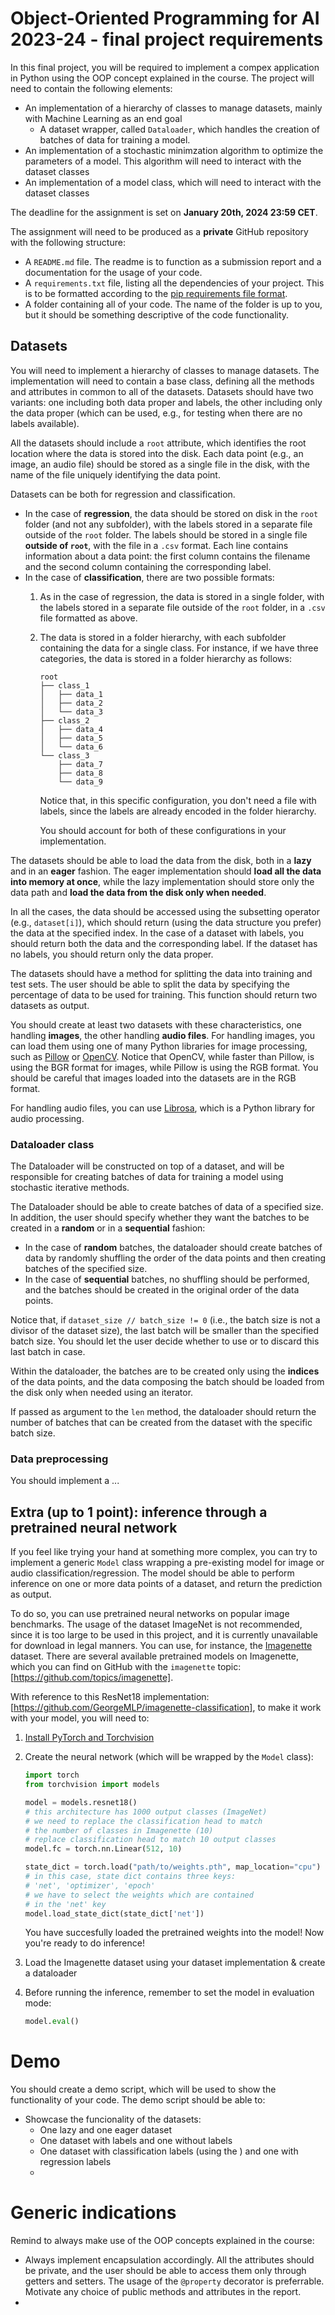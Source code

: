 # Object-Oriented Programming for AI 2023-24 - final project requirements

In this final project, you will be required to implement a compex application in Python using the OOP concept explained in the course.
The project will need to contain the following elements:

* An implementation of a hierarchy of classes to manage datasets, mainly with Machine Learning as an end goal
  * A dataset wrapper, called `Dataloader`, which handles the creation of batches of data for training a model.
* An implementation of a stochastic minimzation algorithm to optimize the parameters of a model. This algorithm will need to interact with the dataset classes
* An implementation of a model class, which will need to interact with the dataset classes

The deadline for the assignment is set on **January 20th, 2024 23:59 CET**.

The assignment will need to be produced as a **private** GitHub repository with the following structure:

* A `README.md` file. The readme is to function as a submission report and a documentation for the usage of your code.
* A `requirements.txt` file, listing all the dependencies of your project. This is to be formatted according to the [pip requirements file format](https://note.nkmk.me/en/python-pip-install-requirements/).
* A folder containing all of your code. The name of the folder is up to you, but it should be something descriptive of the code functionality.


## Datasets

You will need to implement a hierarchy of classes to manage datasets.
The implementation will need to contain a base class, defining all the methods and attributes in common to all of the datasets.
Datasets should have two variants: one including both data proper and labels, the other including only the data proper (which can be used, e.g., for testing when there are no labels available).

All the datasets should include a `root` attribute, which identifies the root location where the data is stored into the disk.
Each data point (e.g., an image, an audio file) should be stored as a single file in the disk, with the name of the file uniquely identifying the data point.

Datasets can be both for regression and classification.

* In the case of **regression**, the data should be stored on disk in the `root` folder (and not any subfolder), with the labels stored in a separate file outside of the `root` folder.
The labels should be stored in a single file **outside of `root`**, with the file in a `.csv` format.
Each line contains information about a data point: the first column contains the filename and the second column containing the corresponding label.
* In the case of **classification**, there are two possible formats:
  1. As in the case of regression, the data is stored in a single folder, with the labels stored in a separate file outside of the `root` folder, in a `.csv` file formatted as above.
  2. The data is stored in a folder hierarchy, with each subfolder containing the data for a single class. For instance, if we have three categories, the data is stored in a folder hierarchy as follows:
   
        ```
        root
        ├── class_1
        │   ├── data_1
        │   ├── data_2
        │   └── data_3
        ├── class_2
        │   ├── data_4
        │   ├── data_5
        │   └── data_6
        └── class_3
            ├── data_7
            ├── data_8
            └── data_9
        ```
        Notice that, in this specific configuration, you don't need a file with labels, since the labels are already encoded in the folder hierarchy.

        You should account for both of these configurations in your implementation.

The datasets should be able to load the data from the disk, both in a **lazy** and in an **eager** fashion.
The eager implementation should **load all the data into memory at once**, while the lazy implementation should store only the data path and **load the data from the disk only when needed**.

In all the cases, the data should be accessed using the subsetting operator (e.g., `dataset[i]`), which should return (using the data structure you prefer) the data at the specified index.
In the case of a dataset with labels, you should return both the data and the corresponding label.
If the dataset has no labels, you should return only the data proper.

The datasets should have a method for splitting the data into training and test sets.
The user should be able to split the data by specifying the percentage of data to be used for training.
This function should return two datasets as output.

You should create at least two datasets with these characteristics, one handling **images**, the other handling **audio files**.
For handling images, you can load them using one of many Python libraries for image processing, such as [Pillow](https://pillow.readthedocs.io/en/stable/) or [OpenCV](https://opencv.org/).
Notice that OpenCV, while faster than Pillow, is using the BGR format for images, while Pillow is using the RGB format.
You should be careful that images loaded into the datasets are in the RGB format.

For handling audio files, you can use [Librosa](https://librosa.org/doc/latest/index.html), which is a Python library for audio processing.

### Dataloader class

The Dataloader will be constructed on top of a dataset, and will be responsible for creating batches of data for training a model using stochastic iterative methods.

The Dataloader should be able to create batches of data of a specified size.
In addition, the user should specify whether they want the batches to be created in a **random** or in a **sequential** fashion:

* In the case of **random** batches, the dataloader should create batches of data by randomly shuffling the order of the data points and then creating batches of the specified size.
* In the case of **sequential** batches, no shuffling should be performed, and the batches should be created in the original order of the data points.

Notice that, if `dataset_size // batch_size != 0` (i.e., the batch size is not a divisor of the dataset size), the last batch will be smaller than the specified batch size. You should let the user decide whether to use or to discard this last batch in case.

Within the dataloader, the batches are to be created only using the **indices** of the data points, and the data composing the batch should be loaded from the disk only when needed using an iterator.

If passed as argument to the `len` method, the dataloader should return the number of batches that can be created from the dataset with the specific batch size.

### Data preprocessing

You should implement a ...

## Extra (up to 1 point): inference through a pretrained neural network 

If you feel like trying your hand at something more complex, you can try to implement a generic `Model` class wrapping a pre-existing model for image or audio classification/regression.
The model should be able to perform inference on one or more data points of a dataset, and return the prediction as output.

To do so, you can use pretrained neural networks on popular image benchmarks.
The usage of the dataset ImageNet is not recommended, since it is too large to be used in this project, and it is currently unavailable for download in legal manners.
You can use, for instance, the [Imagenette](https://github.com/fastai/imagenette) dataset. There are several available pretrained models on Imagenette, which you can find on GitHub with the `imagenette` topic: [https://github.com/topics/imagenette].

With reference to this ResNet18 implementation: [https://github.com/GeorgeMLP/imagenette-classification], to make it work with your model, you will need to:

   1. [Install PyTorch and Torchvision](https://pytorch.org/get-started/locally/)
   2. Create the neural network (which will be wrapped by the `Model` class):

        ```python
        import torch
        from torchvision import models
        
        model = models.resnet18()
        # this architecture has 1000 output classes (ImageNet)
        # we need to replace the classification head to match
        # the number of classes in Imagenette (10)
        # replace classification head to match 10 output classes
        model.fc = torch.nn.Linear(512, 10)

        state_dict = torch.load("path/to/weights.pth", map_location="cpu")
        # in this case, state dict contains three keys:
        # 'net', 'optimizer', 'epoch'
        # we have to select the weights which are contained
        # in the 'net' key
        model.load_state_dict(state_dict['net'])
        ```

      You have succesfully loaded the pretrained weights into the model! Now you're ready to do inference!

   3. Load the Imagenette dataset using your dataset implementation & create a dataloader
   4. Before running the inference, remember to set the model in evaluation mode:

      ```python
      model.eval()
      ```

# Demo

You should create a demo script, which will be used to show the functionality of your code.
The demo script should be able to:

* Showcase the funcionality of the datasets:
  * One lazy and one eager dataset
  * One dataset with labels and one without labels
  * One dataset with classification labels (using the ) and one with regression labels
  * 

# Generic indications

Remind to always make use of the OOP concepts explained in the course:

* Always implement encapsulation accordingly. All the attributes should be private, and the user should be able to access them only through getters and setters. The usage of the `@property` decorator is preferrable. Motivate any choice of public methods and attributes in the report.
* 